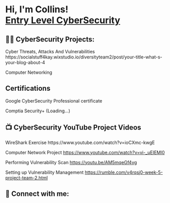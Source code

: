 <h1>Hi, I'm Collins! <br/><a  <a href="https://www.linkedin.com/in/collins-manning-32256a176/">Entry Level CyberSecurity</a>

<h2>👨‍💻 CyberSecurity Projects:</h2> 
Cyber Threats, Attacks And Vulnerabilities 
https://socialstuff4kay.wixstudio.io/diversityteam2/post/your-title-what-s-your-blog-about-4

Computer Networking 
<h2> Certifications </h2>

Google CyberSecurity Professional certificate


Comptia Security+ (Loading...)

<h2>📺 CyberSecurity YouTube Project Videos</h2>
WireShark Exercise
https://www.youtube.com/watch?v=ioCXmc-kwgE

Computer Network Project
https://www.youtube.com/watch?v=vi-_uEIEMl0

Performing Vulnerability Scan
https://youtu.be/AM5mqeGf4vg

Setting up Vulnerability Management
https://rumble.com/v4rqsj0-week-5-project-team-2.html
<h2> 🤳 Connect with me:</h2>

[linkedin]: https://www.linkedin.com/in/collins-manning-32256a176/
